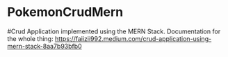 # PokemonCrudMern
#Crud Application implemented using the MERN Stack.
Documentation for the whole thing:
https://faiizii992.medium.com/crud-application-using-mern-stack-8aa7b93bfb0
